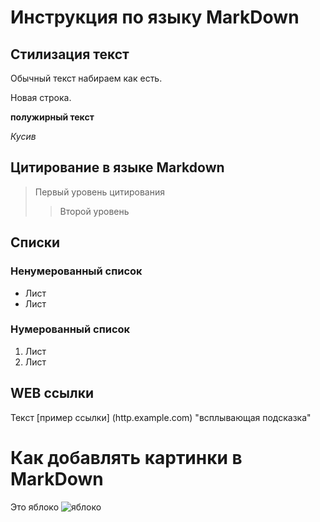 # Инструкция по языку MarkDown

## Стилизация текст
Обычный текст набираем как есть.

Новая строка.

**полужирный текст**

*Кусив*

## Цитирование в языке Markdown
> Первый уровень цитирования
>> Второй уровень

## Списки
### Ненумерованный список
* Лист
* Лист

### Нумерованный список
1. Лист
2. Лист

## WEB ссылки
Текст [пример ссылки] (http.example.com) "всплывающая подсказка"

# Как добавлять картинки в MarkDown
Это яблоко
![яблоко](apple.jpg)
